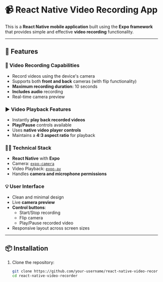 # 📹 React Native Video Recording App

This is a **React Native mobile application** built using the **Expo framework** that provides simple and effective **video recording** functionality.

---

## 🚀 Features

### 🎥 Video Recording Capabilities
- Record videos using the device's camera
- Supports both **front and back** cameras (with flip functionality)
- **Maximum recording duration:** 10 seconds
- **Includes audio** recording
- Real-time camera preview

### ▶️ Video Playback Features
- Instantly **play back recorded videos**
- **Play/Pause** controls available
- Uses **native video player controls**
- Maintains a **4:3 aspect ratio** for playback

### 🧑‍💻 Technical Stack
- **React Native** with **Expo**
- Camera: [`expo-camera`](https://docs.expo.dev/versions/latest/sdk/camera/)
- Video Playback: [`expo-av`](https://docs.expo.dev/versions/latest/sdk/av/)
- Handles **camera and microphone permissions**

### 💡 User Interface
- Clean and minimal design
- Live **camera preview**
- **Control buttons**:
  - Start/Stop recording
  - Flip camera
  - Play/Pause recorded video
- Responsive layout across screen sizes

---

## 📦 Installation

1. Clone the repository:

   ```bash
   git clone https://github.com/your-username/react-native-video-recorder.git
   cd react-native-video-recorder
